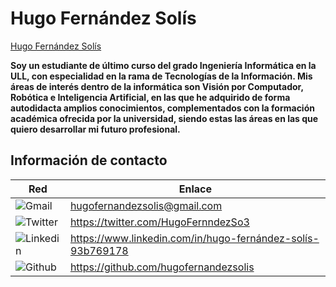 # Hugo Fernández Solís

<script type="text/javascript" src="https://platform.linkedin.com/badges/js/profile.js" async defer></script>

<div class="LI-profile-badge"  data-version="v1" data-size="medium" data-locale="es_ES" data-type="horizontal" data-theme="dark" data-vanity="hugo-fernández-solís-93b769178"><a class="LI-simple-link" href='https://es.linkedin.com/in/hugo-fern%C3%A1ndez-sol%C3%ADs-93b769178?trk=profile-badge'>Hugo Fernández Solís</a></div>

**Soy un estudiante de último curso del grado Ingeniería Informática en la ULL, con especialidad en la rama de Tecnologías de la Información. Mis áreas de interés dentro de la informática son Visión por Computador, Robótica e Inteligencia Artificial, en las que he adquirido de forma autodidacta amplios conocimientos, complementados con la formación académica ofrecida por la universidad, siendo estas las áreas en las que quiero desarrollar mi futuro profesional.**

## Información de contacto

**Red** | **Enlace**
------------ | -------------
![Gmail](https://img.shields.io/badge/Gmail-D14836?style=for-the-badge&logo=gmail&logoColor=white) | <hugofernandezsolis@gmail.com>
![Twitter](https://img.shields.io/badge/Twitter-1DA1F2?style=for-the-badge&logo=twitter&logoColor=white) | <https://twitter.com/HugoFernndezSo3>
![Linkedin](https://img.shields.io/badge/LinkedIn-0077B5?style=for-the-badge&logo=linkedin&logoColor=white) | <https://www.linkedin.com/in/hugo-fernández-solís-93b769178>
![Github](https://img.shields.io/badge/GitHub-100000?style=for-the-badge&logo=github&logoColor=white) | <https://github.com/hugofernandezsolis>
